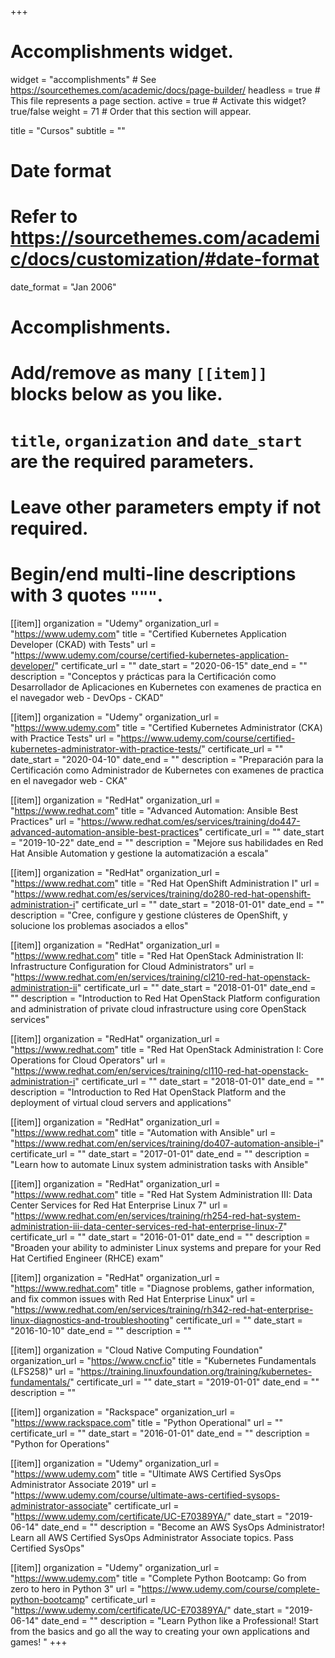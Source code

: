+++
# Accomplishments widget.
widget = "accomplishments"  # See https://sourcethemes.com/academic/docs/page-builder/
headless = true  # This file represents a page section.
active = true  # Activate this widget? true/false
weight = 71  # Order that this section will appear.

title = "Cursos"
subtitle = ""

# Date format
#   Refer to https://sourcethemes.com/academic/docs/customization/#date-format
date_format = "Jan 2006"

# Accomplishments.
#   Add/remove as many `[[item]]` blocks below as you like.
#   `title`, `organization` and `date_start` are the required parameters.
#   Leave other parameters empty if not required.
#   Begin/end multi-line descriptions with 3 quotes `"""`.

[[item]]
  organization = "Udemy"
  organization_url = "https://www.udemy.com"
  title = "Certified Kubernetes Application Developer (CKAD) with Tests"
  url = "https://www.udemy.com/course/certified-kubernetes-application-developer/"
  certificate_url = ""
  date_start = "2020-06-15"
  date_end = ""
  description = "Conceptos y prácticas para la Certificación como Desarrollador de Aplicaciones en Kubernetes con examenes de practica en el navegador web - DevOps - CKAD"

[[item]]
  organization = "Udemy"
  organization_url = "https://www.udemy.com"
  title = "Certified Kubernetes Administrator (CKA) with Practice Tests"
  url = "https://www.udemy.com/course/certified-kubernetes-administrator-with-practice-tests/"
  certificate_url = ""
  date_start = "2020-04-10"
  date_end = ""
  description = "Preparación para la Certificación como Administrador de Kubernetes con examenes de practica en el navegador web - CKA"

[[item]]
  organization = "RedHat"
  organization_url = "https://www.redhat.com"
  title = "Advanced Automation: Ansible Best Practices"
  url = "https://www.redhat.com/es/services/training/do447-advanced-automation-ansible-best-practices"
  certificate_url = ""
  date_start = "2019-10-22"
  date_end = ""
  description = "Mejore sus habilidades en Red Hat Ansible Automation y gestione la automatización a escala"

[[item]]
  organization = "RedHat"
  organization_url = "https://www.redhat.com"
  title = "Red Hat OpenShift Administration I"
  url = "https://www.redhat.com/es/services/training/do280-red-hat-openshift-administration-i"
  certificate_url = ""
  date_start = "2018-01-01"
  date_end = ""
  description = "Cree, configure y gestione clústeres de OpenShift, y solucione los problemas asociados a ellos"

[[item]]
  organization = "RedHat"
  organization_url = "https://www.redhat.com"
  title = "Red Hat OpenStack Administration II: Infrastructure Configuration for Cloud Administrators"
  url = "https://www.redhat.com/en/services/training/cl210-red-hat-openstack-administration-ii"
  certificate_url = ""
  date_start = "2018-01-01"
  date_end = ""
  description = "Introduction to Red Hat OpenStack Platform configuration and administration of private cloud infrastructure using core OpenStack services"

[[item]]
  organization = "RedHat"
  organization_url = "https://www.redhat.com"
  title = "Red Hat OpenStack Administration I: Core Operations for Cloud Operators"
  url = "https://www.redhat.com/en/services/training/cl110-red-hat-openstack-administration-i"
  certificate_url = ""
  date_start = "2018-01-01"
  date_end = ""
  description = "Introduction to Red Hat OpenStack Platform and the deployment of virtual cloud servers and applications"

[[item]]
  organization = "RedHat"
  organization_url = "https://www.redhat.com"
  title = "Automation with Ansible"
  url = "https://www.redhat.com/en/services/training/do407-automation-ansible-i"
  certificate_url = ""
  date_start = "2017-01-01"
  date_end = ""
  description = "Learn how to automate Linux system administration tasks with Ansible"


[[item]]
  organization = "RedHat"
  organization_url = "https://www.redhat.com"
  title = "Red Hat System Administration III: Data Center Services for Red Hat Enterprise Linux 7"
  url = "https://www.redhat.com/en/services/training/rh254-red-hat-system-administration-iii-data-center-services-red-hat-enterprise-linux-7"
  certificate_url = ""
  date_start = "2016-01-01"
  date_end = ""
  description = "Broaden your ability to administer Linux systems and prepare for your Red Hat Certified Engineer (RHCE) exam"

[[item]]
  organization = "RedHat"
  organization_url = "https://www.redhat.com"
  title = "Diagnose problems, gather information, and fix common issues with Red Hat Enterprise Linux"
  url = "https://www.redhat.com/en/services/training/rh342-red-hat-enterprise-linux-diagnostics-and-troubleshooting"
  certificate_url = ""
  date_start = "2016-10-10"
  date_end = ""
  description = ""
  
[[item]]
  organization = "Cloud Native Computing Foundation"
  organization_url = "https://www.cncf.io"
  title = "Kubernetes Fundamentals (LFS258)"
  url = "https://training.linuxfoundation.org/training/kubernetes-fundamentals/"
  certificate_url = ""
  date_start = "2019-01-01"
  date_end = ""
  description = ""

[[item]]
  organization = "Rackspace"
  organization_url = "https://www.rackspace.com"
  title = "Python Operational"
  url = ""
  certificate_url = ""
  date_start = "2016-01-01"
  date_end = ""
  description = "Python for Operations"

[[item]]
  organization = "Udemy"
  organization_url = "https://www.udemy.com"
  title = "Ultimate AWS Certified SysOps Administrator Associate 2019"
  url = "https://www.udemy.com/course/ultimate-aws-certified-sysops-administrator-associate"
  certificate_url = "https://www.udemy.com/certificate/UC-E70389YA/"
  date_start = "2019-06-14"
  date_end = ""
  description = "Become an AWS SysOps Administrator! Learn all AWS Certified SysOps Administrator Associate topics. Pass Certified SysOps"

[[item]]
  organization = "Udemy"
  organization_url = "https://www.udemy.com"
  title = "Complete Python Bootcamp: Go from zero to hero in Python 3"
  url = "https://www.udemy.com/course/complete-python-bootcamp"
  certificate_url = "https://www.udemy.com/certificate/UC-E70389YA/"
  date_start = "2019-06-14"
  date_end = ""
  description = "Learn Python like a Professional! Start from the basics and go all the way to creating your own applications and games! "
+++
